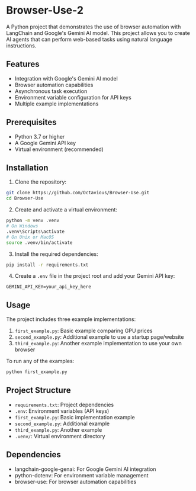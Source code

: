 # Browser-Use-2

A Python project that demonstrates the use of browser automation with LangChain and Google's Gemini AI model. This project allows you to create AI agents that can perform web-based tasks using natural language instructions.

## Features

- Integration with Google's Gemini AI model
- Browser automation capabilities
- Asynchronous task execution
- Environment variable configuration for API keys
- Multiple example implementations

## Prerequisites

- Python 3.7 or higher
- A Google Gemini API key
- Virtual environment (recommended)

## Installation

1. Clone the repository:
```bash
git clone https://github.com/Octavious/Browser-Use.git
cd Browser-Use
```

2. Create and activate a virtual environment:
```bash
python -m venv .venv
# On Windows
.venv\Scripts\activate
# On Unix or MacOS
source .venv/bin/activate
```

3. Install the required dependencies:
```bash
pip install -r requirements.txt
```

4. Create a `.env` file in the project root and add your Gemini API key:
```
GEMINI_API_KEY=your_api_key_here
```

## Usage

The project includes three example implementations:

1. `first_example.py`: Basic example comparing GPU prices
2. `second_example.py`: Additional example to use a startup page/website
3. `third_example.py`: Another example implementation to use your own browser

To run any of the examples:

```bash
python first_example.py
```

## Project Structure

- `requirements.txt`: Project dependencies
- `.env`: Environment variables (API keys)
- `first_example.py`: Basic implementation example
- `second_example.py`: Additional example
- `third_example.py`: Another example
- `.venv/`: Virtual environment directory

## Dependencies

- langchain-google-genai: For Google Gemini AI integration
- python-dotenv: For environment variable management
- browser-use: For browser automation capabilities
